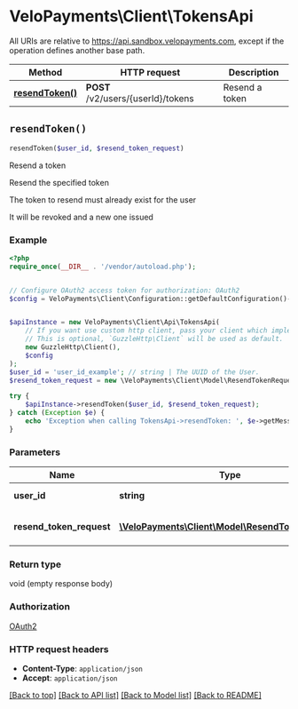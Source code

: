 # VeloPayments\Client\TokensApi

All URIs are relative to https://api.sandbox.velopayments.com, except if the operation defines another base path.

| Method | HTTP request | Description |
| ------------- | ------------- | ------------- |
| [**resendToken()**](TokensApi.md#resendToken) | **POST** /v2/users/{userId}/tokens | Resend a token |


## `resendToken()`

```php
resendToken($user_id, $resend_token_request)
```

Resend a token

<p>Resend the specified token </p> <p>The token to resend must already exist for the user </p> <p>It will be revoked and a new one issued</p>

### Example

```php
<?php
require_once(__DIR__ . '/vendor/autoload.php');


// Configure OAuth2 access token for authorization: OAuth2
$config = VeloPayments\Client\Configuration::getDefaultConfiguration()->setAccessToken('YOUR_ACCESS_TOKEN');


$apiInstance = new VeloPayments\Client\Api\TokensApi(
    // If you want use custom http client, pass your client which implements `GuzzleHttp\ClientInterface`.
    // This is optional, `GuzzleHttp\Client` will be used as default.
    new GuzzleHttp\Client(),
    $config
);
$user_id = 'user_id_example'; // string | The UUID of the User.
$resend_token_request = new \VeloPayments\Client\Model\ResendTokenRequest(); // \VeloPayments\Client\Model\ResendTokenRequest | The type of token to resend

try {
    $apiInstance->resendToken($user_id, $resend_token_request);
} catch (Exception $e) {
    echo 'Exception when calling TokensApi->resendToken: ', $e->getMessage(), PHP_EOL;
}
```

### Parameters

| Name | Type | Description  | Notes |
| ------------- | ------------- | ------------- | ------------- |
| **user_id** | **string**| The UUID of the User. | |
| **resend_token_request** | [**\VeloPayments\Client\Model\ResendTokenRequest**](../Model/ResendTokenRequest.md)| The type of token to resend | |

### Return type

void (empty response body)

### Authorization

[OAuth2](../../README.md#OAuth2)

### HTTP request headers

- **Content-Type**: `application/json`
- **Accept**: `application/json`

[[Back to top]](#) [[Back to API list]](../../README.md#endpoints)
[[Back to Model list]](../../README.md#models)
[[Back to README]](../../README.md)
